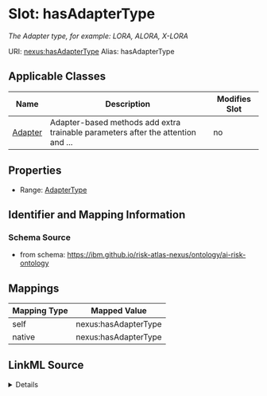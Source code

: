 

# Slot: hasAdapterType


_The Adapter type, for example: LORA, ALORA, X-LORA_





URI: [nexus:hasAdapterType](https://ibm.github.io/risk-atlas-nexus/ontology/hasAdapterType)
Alias: hasAdapterType

<!-- no inheritance hierarchy -->





## Applicable Classes

| Name | Description | Modifies Slot |
| --- | --- | --- |
| [Adapter](Adapter.md) | Adapter-based methods add extra trainable parameters after the attention and ... |  no  |







## Properties

* Range: [AdapterType](AdapterType.md)





## Identifier and Mapping Information







### Schema Source


* from schema: https://ibm.github.io/risk-atlas-nexus/ontology/ai-risk-ontology




## Mappings

| Mapping Type | Mapped Value |
| ---  | ---  |
| self | nexus:hasAdapterType |
| native | nexus:hasAdapterType |




## LinkML Source

<details>
```yaml
name: hasAdapterType
description: 'The Adapter type, for example: LORA, ALORA, X-LORA'
from_schema: https://ibm.github.io/risk-atlas-nexus/ontology/ai-risk-ontology
rank: 1000
alias: hasAdapterType
domain_of:
- Adapter
range: AdapterType

```
</details>
